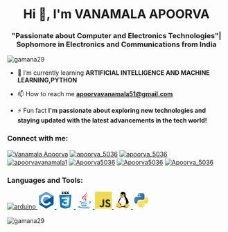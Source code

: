 <h1 align="center">Hi 👋, I'm VANAMALA APOORVA</h1>
<h3 align="center">"Passionate about Computer and Electronics Technologies"| Sophomore in Electronics and Communications from India</h3>

<p align="left"> <img src="https://komarev.com/ghpvc/?username=gamana29&label=Profile%20views&color=0e75b6&style=flat" alt="gamana29" /> </p>

- 🌱 I’m currently learning **ARTIFICIAL INTELLIGENCE AND MACHINE LEARNING,PYTHON**

- 📫 How to reach me **apoorvavanamala51@gmail.com**

- ⚡ Fun fact **I'm passionate about exploring new technologies and staying updated with the latest advancements in the tech world!**

<h3 align="left">Connect with me:</h3>
<p align="left">
<a href="https://www.linkedin.com/in/apoorva-vanamala-060769289" target="blank"><img align="center" src="https://raw.githubusercontent.com/rahuldkjain/github-profile-readme-generator/master/src/images/icons/Social/linked-in-alt.svg" alt="Vanamala Apoorva" height="30" width="40" /></a>
<a href="https://www.instagram.com/apoorva_5036/?next=%2F" target="blank"><img align="center" src="https://raw.githubusercontent.com/rahuldkjain/github-profile-readme-generator/master/src/images/icons/Social/instagram.svg" alt="apoorva_5036" height="30" width="40" /></a>
<a href="https://www.codechef.com/users/apoorva5036" target="blank"><img align="center" src="https://cdn.jsdelivr.net/npm/simple-icons@3.1.0/icons/codechef.svg" alt="apoorva_5036" height="30" width="40" /></a>
<a href="https://www.hackerrank.com/profile/apoorvavanamala1" target="blank"><img align="center" src="https://raw.githubusercontent.com/rahuldkjain/github-profile-readme-generator/master/src/images/icons/Social/hackerrank.svg" alt="apoorvavanamala1" height="30" width="40" /></a>
<a href="https://codeforces.com/profile/Apoorva5036" target="blank"><img align="center" src="https://raw.githubusercontent.com/rahuldkjain/github-profile-readme-generator/master/src/images/icons/Social/codeforces.svg" alt="Apoorva5036" height="30" width="40" /></a>
<a href="https://leetcode.com/u/Apoorva5306/" target="blank"><img align="center" src="https://raw.githubusercontent.com/rahuldkjain/github-profile-readme-generator/master/src/images/icons/Social/leet-code.svg" alt="Apoorva5036" height="30" width="40" /></a>
<a href="https://www.hackerearth.com/@Apoorva_5306" target="blank"><img align="center" src="https://raw.githubusercontent.com/rahuldkjain/github-profile-readme-generator/master/src/images/icons/Social/hackerearth.svg" alt="Apoorva_5036" height="30" width="40" /></a>
</p>
<h3 align="left">Languages and Tools:</h3>
<p align="left"> <a href="https://www.arduino.cc/" target="_blank" rel="noreferrer"> <img src="https://cdn.worldvectorlogo.com/logos/arduino-1.svg" alt="arduino" width="40" height="40"/> </a> <a href="https://www.cprogramming.com/" target="_blank" rel="noreferrer"> <img src="https://raw.githubusercontent.com/devicons/devicon/master/icons/c/c-original.svg" alt="c" width="40" height="40"/> </a> <a href="https://www.w3schools.com/css/" target="_blank" rel="noreferrer"> <img src="https://raw.githubusercontent.com/devicons/devicon/master/icons/css3/css3-original-wordmark.svg" alt="css3" width="40" height="40"/> </a> <a href="https://www.java.com" target="_blank" rel="noreferrer"> <img src="https://raw.githubusercontent.com/devicons/devicon/master/icons/java/java-original.svg" alt="java" width="40" height="40"/> </a> <a href="https://developer.mozilla.org/en-US/docs/Web/JavaScript" target="_blank" rel="noreferrer"> <img src="https://raw.githubusercontent.com/devicons/devicon/master/icons/javascript/javascript-original.svg" alt="javascript" width="40" height="40"/> </a> <a href="https://www.linux.org/" target="_blank" rel="noreferrer"> <img src="https://raw.githubusercontent.com/devicons/devicon/master/icons/linux/linux-original.svg" alt="linux" width="40" height="40"/> </a> <a href="https://www.python.org" target="_blank" rel="noreferrer"> <img src="https://raw.githubusercontent.com/devicons/devicon/master/icons/python/python-original.svg" alt="python" width="40" height="40"/> </a> </p>

<p><img align="center" src="https://github-readme-stats.vercel.app/api/top-langs?username=gamana29&show_icons=true&locale=en&layout=compact" alt="gamana29" /></p>
